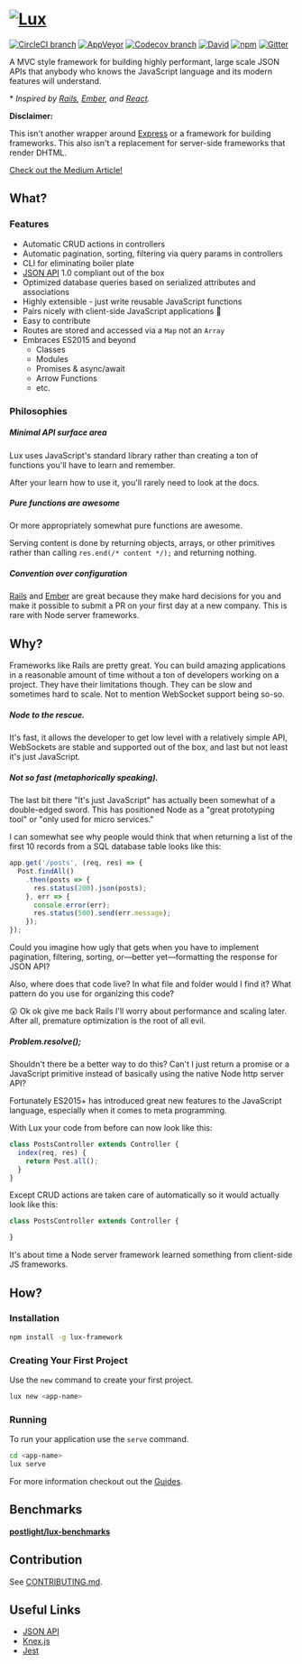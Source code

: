 # [![Lux](https://lux.postlight.com/src/components/Sidebar/logo.svg)](https://lux.postlight.com)

[![CircleCI branch](https://img.shields.io/circleci/project/github/postlight/lux/master.svg?style=flat-square)](https://circleci.com/gh/postlight/lux/tree/master) [![AppVeyor](https://img.shields.io/appveyor/ci/zacharygolba/lux/master.svg?style=flat-square)](https://ci.appveyor.com/project/zacharygolba/lux/branch/master) [![Codecov branch](https://img.shields.io/codecov/c/github/postlight/lux/master.svg?style=flat-square)](https://codecov.io/gh/postlight/lux)
 [![David](https://img.shields.io/david/postlight/lux.svg?style=flat-square)](https://david-dm.org/postlight/lux) [![npm](https://img.shields.io/npm/v/lux-framework.svg?style=flat-square)](https://www.npmjs.com/package/lux-framework) [![Gitter](https://img.shields.io/gitter/room/postlight/lux.svg?style=flat-square)](https://gitter.im/postlight/lux)

A MVC style framework for building highly performant, large scale JSON APIs that anybody who knows the JavaScript language and its modern features will understand.

\* _Inspired by [Rails](https://github.com/rails/rails/), [Ember](http://emberjs.com/), and [React](https://facebook.github.io/react/)._

**Disclaimer:**

This isn't another wrapper around [Express](http://expressjs.com/) or a framework for building frameworks. This also isn't a replacement for server-side frameworks that render DHTML.

[Check out the Medium Article!](https://trackchanges.postlight.com/not-another-node-js-framework-33103ebeedf8)

## What?

### Features

*   Automatic CRUD actions in controllers
*   Automatic pagination, sorting, filtering via query params in controllers
*   CLI for eliminating boiler plate
*   [JSON API](http://jsonapi.org/) 1.0 compliant out of the box
*   Optimized database queries based on serialized attributes and associations
*   Highly extensible - just write reusable JavaScript functions
*   Pairs nicely with client-side JavaScript applications 🍷
*   Easy to contribute
*   Routes are stored and accessed via a `Map` not an `Array`
*   Embraces ES2015 and beyond
    *   Classes
    *   Modules
    *   Promises & async/await
    *   Arrow Functions
    *   etc.


### Philosophies

##### Minimal API surface area

Lux uses JavaScript's standard library rather than creating a ton of functions you'll have to learn and remember.

After your learn how to use it, you'll rarely need to look at the docs.

##### Pure functions are awesome

Or more appropriately somewhat pure functions are awesome.

Serving content is done by returning objects, arrays, or other primitives rather than calling `res.end(/* content */);` and returning nothing.

##### Convention over configuration

[Rails](http://rubyonrails.org/) and [Ember](http://emberjs.com/) are great because they make hard decisions for you and make it possible to submit a PR on your first day at a new company. This is rare with Node server frameworks.


## Why?

Frameworks like Rails are pretty great. You can build amazing applications in a reasonable amount of time without a ton of developers working on a project. They have their limitations though. They can be slow and sometimes hard to scale. Not to mention WebSocket support being so-so.

##### Node to the rescue.

It's fast, it allows the developer to get low level with a relatively simple API, WebSockets are stable and supported out of the box, and last but not least it's just JavaScript.

##### Not so fast (metaphorically speaking).

The last bit there "It's just JavaScript" has actually been somewhat of a double-edged sword. This has positioned Node as a "great prototyping tool" or "only used for micro services."

I can somewhat see why people would think that when returning a list of the first 10 records from a SQL database table looks like this:

```javascript
app.get('/posts', (req, res) => {
  Post.findAll()
    .then(posts => {
      res.status(200).json(posts);
    }, err => {
      console.error(err);
      res.status(500).send(err.message);
    });
});
```

Could you imagine how ugly that gets when you have to implement pagination, filtering, sorting, or—better yet—formatting the response for JSON API?

Also, where does that code live? In what file and folder would I find it? What pattern do you use for organizing this code?

😲 Ok ok give me back Rails I'll worry about performance and scaling later. After all, premature optimization is the root of all evil.

##### Problem.resolve();

Shouldn't there be a better way to do this? Can't I just return a promise or a JavaScript primitive instead of basically using the native Node http server API?

Fortunately ES2015+ has introduced great new features to the JavaScript language, especially when it comes to meta programming.

With Lux your code from before can now look like this:

```javascript
class PostsController extends Controller {
  index(req, res) {
    return Post.all();
  }
}
```

Except CRUD actions are taken care of automatically so it would actually look like this:

```javascript
class PostsController extends Controller {

}
```

It's about time a Node server framework learned something from client-side JS frameworks.


## How?

### Installation

```bash
npm install -g lux-framework
```

### Creating Your First Project

Use the `new` command to create your first project.

```bash
lux new <app-name>
```

### Running

To run your application use the `serve` command.

```bash
cd <app-name>
lux serve
```

For more information checkout out the [Guides](https://lux.postlight.com/).


## Benchmarks

[**postlight/lux-benchmarks**](https://github.com/postlight/lux-benchmarks)


## Contribution

See [CONTRIBUTING.md](./CONTRIBUTING.md).

## Useful Links

*   [JSON API](http://jsonapi.org/)
*   [Knex.js](http://knexjs.org/)
*   [Jest](https://facebook.github.io/jest/)
